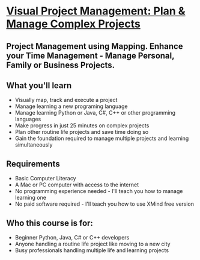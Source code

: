 # [Visual Project Management: Plan & Manage Complex Projects](https://www.udemy.com/course/handle-complex-learning-python-java-or-doing-projects-using-mapping/)
## Project Management using Mapping. Enhance your Time Management - Manage Personal, Family or Business Projects.

## What you'll learn
- Visually map, track and execute a project
- Manage learning a new programing language
- Manage learning Python or Java, C#, C++ or other programming languages
- Make progress in just 25 minutes on complex projects
- Plan other routine life projects and save time doing so
- Gain the foundation required to manage multiple projects and learning simultaneously

## Requirements
- Basic Computer Literacy
- A Mac or PC computer with access to the internet
- No programming experience needed - I'll teach you how to manage learning one
- No paid software required - I'll teach you how to use XMind free version

## Who this course is for:
- Beginner Python, Java, C# or C++ developers
- Anyone handling a routine life project like moving to a new city
- Busy professionals handling multiple life and learning projects
